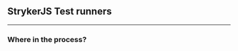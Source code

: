 <!-- .element class="is-module" -->

## StrykerJS Test runners

---

### Where in the process?

<kc-mermaid>
<script type="text/template">
graph LR
    A((Start)) --> B(1. Prepare)
    B --> C(2. Code instrumentation)
    C --> D(3. Dry run)
    D --> E{Success?}
    E -->|Yes| F(4. Mutation testing)
    E -->|No| H((end))
    F --> H
    style F fill:#ff0
    style D fill:#ff0
</script>
</kc-mermaid>

